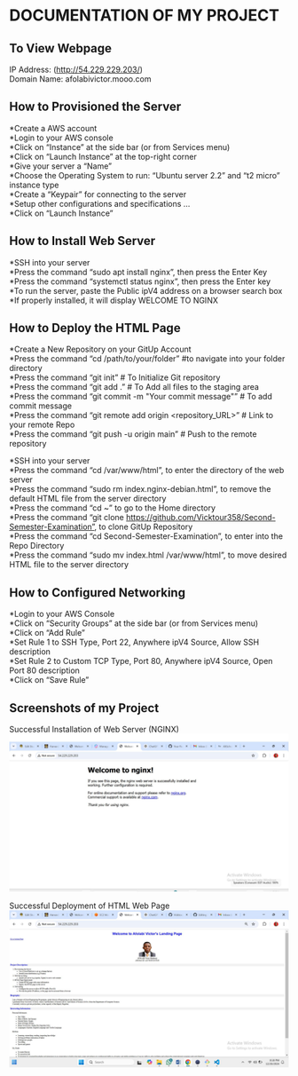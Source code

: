 # DOCUMENTATION OF MY PROJECT
 
## To View Webpage
IP Address: (http://54.229.229.203/)  
Domain Name: afolabivictor.mooo.com

## How to Provisioned the Server
*Create a AWS account  
*Login to your AWS console  
*Click on “Instance” at the side bar (or from Services menu)  
*Click on “Launch Instance” at the top-right corner  
*Give your server a “Name”  
*Choose the Operating System to run: “Ubuntu server 2.2” and “t2 micro” instance type  
*Create a “Keypair” for connecting to the server  
*Setup other configurations and specifications …  
*Click on “Launch Instance”

## How to Install Web Server
*SSH into your server  
*Press the command “sudo apt install nginx”, then press the Enter Key  
*Press the command “systemctl status nginx”, then press the Enter key  
*To run the server, paste the Public ipV4 address on a browser search box  
*If properly installed, it will display WELCOME TO NGINX

## How to Deploy the HTML Page
*Create a New Repository on your GitUp Account  
*Press the command “cd /path/to/your/folder”	#to navigate into your folder directory  
*Press the command “git init”	# To Initialize Git repository  
*Press the command “git add .”	# To Add all files to the staging area  
*Press the command “git commit -m "Your commit message"” # To add commit message  
*Press the command “git remote add origin <repository_URL>”  # Link to your remote Repo  
*Press the command “git push -u origin main”          # Push to the remote repository  

*SSH into your server  
*Press the command “cd /var/www/html”, to enter the directory of the web server  
*Press the command “sudo rm index.nginx-debian.html”, to remove the default HTML file from the server directory  
*Press the command “cd ~” to go to the Home directory  
*Press the command “git clone https://github.com/Vicktour358/Second-Semester-Examination”, to clone GitUp Repository  
*Press the command “cd Second-Semester-Examination”, to enter into the Repo Directory  
*Press the command “sudo mv index.html /var/www/html”, to move desired HTML file to the server directory  

## How to Configured Networking
*Login to your AWS Console  
*Click on “Security Groups” at the side bar (or from Services menu)  
*Click on “Add Rule”  
*Set Rule 1 to SSH Type, Port 22, Anywhere ipV4 Source, Allow SSH description  
*Set Rule 2 to Custom TCP Type, Port 80, Anywhere ipV4 Source, Open Port 80 description  
*Click on “Save Rule” 

## Screenshots of my Project
Successful Installation of Web Server (NGINX)
![Installation of Web Server (NGINX)](Pics/Nginx.JPG "Successful Installation of Web Server (NGINX)")

Successful Deployment of HTML Web Page
![Loading of Deployed HTML Web Page](Pics/Webpage.JPG "Successful Deployment of HTML Web Page")
